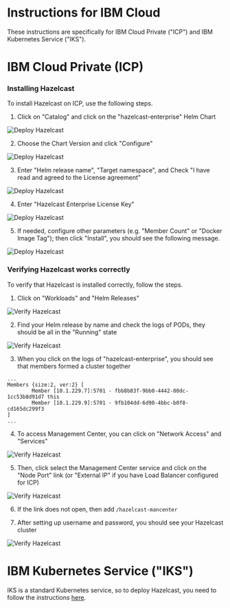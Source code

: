 # Instructions for IBM Cloud

These instructions are specifically for IBM Cloud Private ("ICP") and IBM Kubernetes Service ("IKS").

# IBM Cloud Private (ICP)

### Installing Hazelcast

To install Hazelcast on ICP, use the following steps.

1. Click on "Catalog" and click on the "hazelcast-enterprise" Helm Chart

![Deploy Hazelcast](markdown/deploy-hazelcast-1.png)

2. Choose the Chart Version and click "Configure"

![Deploy Hazelcast](markdown/deploy-hazelcast-2.png)

3. Enter "Helm release name", "Target namespace", and Check "I have read and agreed to the License agreement"

![Deploy Hazelcast](markdown/deploy-hazelcast-3.png)

4. Enter "Hazelcast Enterprise License Key"

![Deploy Hazelcast](markdown/deploy-hazelcast-4.png)

5. If needed, configure other parameters (e.g. "Member Count" or "Docker Image Tag"); then click "Install", you should see the following message.

![Deploy Hazelcast](markdown/deploy-hazelcast-5.png)

### Verifying Hazelcast works correctly

To verify that Hazelcast is installed correctly, follow the steps.

1. Click on "Workloads" and "Helm Releases"

![Verify Hazelcast](markdown/verify-hazelcast-1.png)

2. Find your Helm release by name and check the logs of PODs, they should be all in the "Running" state

![Verify Hazelcast](markdown/verify-hazelcast-2.png)

3. When you click on the logs of "hazelcast-enterprise", you should see that members formed a cluster together

```
...
Members {size:2, ver:2} [
        Member [10.1.229.7]:5701 - fbb8b83f-9bb0-4442-80dc-1cc53b8d91d7 this
        Member [10.1.229.9]:5701 - 9fb104dd-6d90-4bbc-b0f8-cd165dc299f3
]
...
```

4. To access Management Center, you can click on "Network Access" and "Services"

![Verify Hazelcast](markdown/verify-hazelcast-3.png)

5. Then, click select the Management Center service and click on the "Node Port" link (or "External IP" if you have Load Balancer configured for ICP)

![Verify Hazelcast](markdown/verify-hazelcast-4.png)

6. If the link does not open, then add `/hazelcast-mancenter`

7. After setting up username and password, you should see your Hazelcast cluster

![Verify Hazelcast](markdown/verify-hazelcast-5.png)

# IBM Kubernetes Service ("IKS")

IKS is a standard Kubernetes service, so to deploy Hazelcast, you need to follow the instructions [here](https://github.com/hazelcast/charts/tree/master/stable/hazelcast-enterprise).
